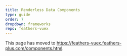 ```yaml
---
title: Renderless Data Components
type: guide
order: 7
dropdown: frameworks
repo: feathers-vuex
---
```


This page has moved to https://feathers-vuex.feathers-plus.com/components.html.